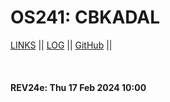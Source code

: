 ---
---

# OS241: CBKADAL

[LINKS](LINKS/) || [LOG](TXT/mylog.txt) || [GitHub](https://github.com/yforku/os241/) ||


<br><b>
#### REV24e: Thu 17 Feb 2024 10:00
<br>
